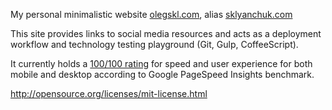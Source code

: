 My personal minimalistic website [olegskl.com](http://olegskl.com), alias [sklyanchuk.com](http://sklyanchuk.com)

This site provides links to social media resources and acts as a deployment workflow and technology testing playground (Git, Gulp, CoffeeScript).

It currently holds a [100/100 rating](https://developers.google.com/speed/pagespeed/insights/?url=olegskl.com&tab=mobile) for speed and user experience for both mobile and desktop according to Google PageSpeed Insights benchmark.

http://opensource.org/licenses/mit-license.html
